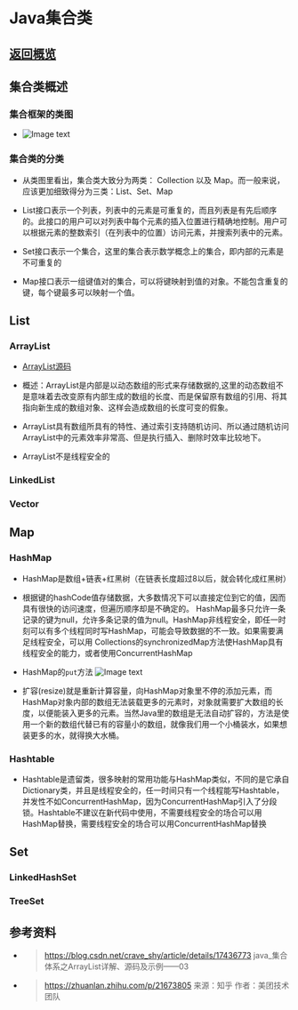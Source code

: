 # Java集合类

## <a href="https://github.com/wildhunt-unique/JavaNote/blob/master/README.md">返回概览</a>

## 集合类概述

### 集合框架的类图
+  ![Image text](http://www.qtu404.com/imageLib/github/20140628144205625%20.jpg)

### 集合类的分类
+ 从类图里看出，集合类大致分为两类： Collection 以及 Map。而一般来说，应该更加细致得分为三类：List、Set、Map

+ List接口表示一个列表，列表中的元素是可重复的，而且列表是有先后顺序的。此接口的用户可以对列表中每个元素的插入位置进行精确地控制。用户可以根据元素的整数索引（在列表中的位置）访问元素，并搜索列表中的元素。

+ Set接口表示一个集合，这里的集合表示数学概念上的集合，即内部的元素是不可重复的

+ Map接口表示一组键值对的集合，可以将键映射到值的对象。不能包含重复的键，每个键最多可以映射一个值。
 
## List   

### ArrayList
+ <a href="https://github.com/wildhunt-unique/JavaKnowledgeSystem/blob/master/jdk1.8/java/util/ArrayList.java">ArrayList源码</a>

+ 概述：ArrayList是内部是以动态数组的形式来存储数据的,这里的动态数组不是意味着去改变原有内部生成的数组的长度、而是保留原有数组的引用、将其指向新生成的数组对象、这样会造成数组的长度可变的假象。

+ ArrayList具有数组所具有的特性、通过索引支持随机访问、所以通过随机访问ArrayList中的元素效率非常高、但是执行插入、删除时效率比较地下。

+ ArrayList不是线程安全的

### LinkedList

### Vector

## Map

### HashMap
+ HashMap是数组+链表+红黑树（在链表长度超过8以后，就会转化成红黑树）

+ 根据键的hashCode值存储数据，大多数情况下可以直接定位到它的值，因而具有很快的访问速度，但遍历顺序却是不确定的。 HashMap最多只允许一条记录的键为null，允许多条记录的值为null。HashMap非线程安全，即任一时刻可以有多个线程同时写HashMap，可能会导致数据的不一致。如果需要满足线程安全，可以用 Collections的synchronizedMap方法使HashMap具有线程安全的能力，或者使用ConcurrentHashMap

+ HashMap的`put`方法
        ![Image text](http://www.qtu404.com/imageLib/github/58e67eae921e4b431782c07444af824e_r.jpg)

+ 扩容(resize)就是重新计算容量，向HashMap对象里不停的添加元素，而HashMap对象内部的数组无法装载更多的元素时，对象就需要扩大数组的长度，以便能装入更多的元素。当然Java里的数组是无法自动扩容的，方法是使用一个新的数组代替已有的容量小的数组，就像我们用一个小桶装水，如果想装更多的水，就得换大水桶。

### Hashtable
+ Hashtable是遗留类，很多映射的常用功能与HashMap类似，不同的是它承自Dictionary类，并且是线程安全的，任一时间只有一个线程能写Hashtable，并发性不如ConcurrentHashMap，因为ConcurrentHashMap引入了分段锁。Hashtable不建议在新代码中使用，不需要线程安全的场合可以用HashMap替换，需要线程安全的场合可以用ConcurrentHashMap替换


## Set
### LinkedHashSet
### TreeSet


## 参考资料
+ > https://blog.csdn.net/crave_shy/article/details/17436773 java_集合体系之ArrayList详解、源码及示例——03

+ > https://zhuanlan.zhihu.com/p/21673805
来源：知乎
作者：美团技术团队